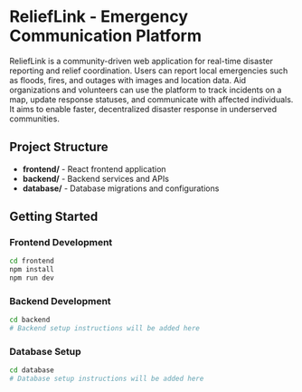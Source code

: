 # ReliefLink - Emergency Communication Platform

ReliefLink is a community-driven web application for real-time disaster reporting and relief coordination. Users can report local emergencies such as floods, fires, and outages with images and location data. Aid organizations and volunteers can use the platform to track incidents on a map, update response statuses, and communicate with affected individuals. It aims to enable faster, decentralized disaster response in underserved communities.

## Project Structure

- **frontend/** - React frontend application
- **backend/** - Backend services and APIs  
- **database/** - Database migrations and configurations

## Getting Started

### Frontend Development

```bash
cd frontend
npm install
npm run dev
```

### Backend Development

```bash
cd backend
# Backend setup instructions will be added here
```

### Database Setup

```bash
cd database
# Database setup instructions will be added here
```



